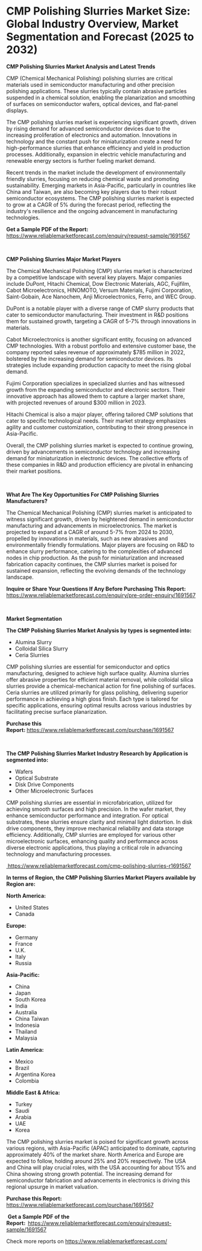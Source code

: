 <p><h1>CMP Polishing Slurries Market Size: Global Industry Overview, Market Segmentation and Forecast (2025 to 2032)</h1></p><p><strong>CMP Polishing Slurries Market Analysis and Latest Trends</strong></p>
<p><p>CMP (Chemical Mechanical Polishing) polishing slurries are critical materials used in semiconductor manufacturing and other precision polishing applications. These slurries typically contain abrasive particles suspended in a chemical solution, enabling the planarization and smoothing of surfaces on semiconductor wafers, optical devices, and flat-panel displays. </p><p>The CMP polishing slurries market is experiencing significant growth, driven by rising demand for advanced semiconductor devices due to the increasing proliferation of electronics and automation. Innovations in technology and the constant push for miniaturization create a need for high-performance slurries that enhance efficiency and yield in production processes. Additionally, expansion in electric vehicle manufacturing and renewable energy sectors is further fueling market demand.</p><p>Recent trends in the market include the development of environmentally friendly slurries, focusing on reducing chemical waste and promoting sustainability. Emerging markets in Asia-Pacific, particularly in countries like China and Taiwan, are also becoming key players due to their robust semiconductor ecosystems. The CMP polishing slurries market is expected to grow at a CAGR of 5% during the forecast period, reflecting the industry's resilience and the ongoing advancement in manufacturing technologies.</p></p>
<p><strong>Get a Sample PDF of the Report:&nbsp;</strong> <a href="https://www.reliablemarketforecast.com/enquiry/request-sample/1691567?utm_campaign=1674&utm_medium=2&utm_source=Github&utm_content=ia&utm_term=07012025&utm_id=cmp-polishing-slurries">https://www.reliablemarketforecast.com/enquiry/request-sample/1691567</a></p>
<p>&nbsp;</p>
<p><strong>CMP Polishing Slurries Major Market Players</strong></p>
<p><p>The Chemical Mechanical Polishing (CMP) slurries market is characterized by a competitive landscape with several key players. Major companies include DuPont, Hitachi Chemical, Dow Electronic Materials, AGC, Fujifilm, Cabot Microelectronics, HINOMOTO, Versum Materials, Fujimi Corporation, Saint-Gobain, Ace Nanochem, Anji Microelectronics, Ferro, and WEC Group.</p><p>DuPont is a notable player with a diverse range of CMP slurry products that cater to semiconductor manufacturing. Their investment in R&D positions them for sustained growth, targeting a CAGR of 5-7% through innovations in materials.</p><p>Cabot Microelectronics is another significant entity, focusing on advanced CMP technologies. With a robust portfolio and extensive customer base, the company reported sales revenue of approximately $785 million in 2022, bolstered by the increasing demand for semiconductor devices. Its strategies include expanding production capacity to meet the rising global demand.</p><p>Fujimi Corporation specializes in specialized slurries and has witnessed growth from the expanding semiconductor and electronic sectors. Their innovative approach has allowed them to capture a larger market share, with projected revenues of around $300 million in 2023.</p><p>Hitachi Chemical is also a major player, offering tailored CMP solutions that cater to specific technological needs. Their market strategy emphasizes agility and customer customization, contributing to their strong presence in Asia-Pacific.</p><p>Overall, the CMP polishing slurries market is expected to continue growing, driven by advancements in semiconductor technology and increasing demand for miniaturization in electronic devices. The collective efforts of these companies in R&D and production efficiency are pivotal in enhancing their market positions.</p></p>
<p>&nbsp;</p>
<p><strong>What Are The Key Opportunities For CMP Polishing Slurries Manufacturers?</strong></p>
<p><p>The Chemical Mechanical Polishing (CMP) slurries market is anticipated to witness significant growth, driven by heightened demand in semiconductor manufacturing and advancements in microelectronics. The market is projected to expand at a CAGR of around 5-7% from 2024 to 2030, propelled by innovations in materials, such as new abrasives and environmentally friendly formulations. Major players are focusing on R&D to enhance slurry performance, catering to the complexities of advanced nodes in chip production. As the push for miniaturization and increased fabrication capacity continues, the CMP slurries market is poised for sustained expansion, reflecting the evolving demands of the technology landscape.</p></p>
<p><strong>Inquire or Share Your Questions If Any Before Purchasing This Report:</strong> <a href="https://www.reliablemarketforecast.com/enquiry/pre-order-enquiry/1691567?utm_campaign=1674&utm_medium=2&utm_source=Github&utm_content=ia&utm_term=07012025&utm_id=cmp-polishing-slurries">https://www.reliablemarketforecast.com/enquiry/pre-order-enquiry/1691567</a></p>
<p>&nbsp;</p>
<p><strong>Market Segmentation</strong></p>
<p><strong>The CMP Polishing Slurries Market Analysis by types is segmented into:</strong></p>
<p><ul><li>Alumina Slurry</li><li>Colloidal Silica Slurry</li><li>Ceria Slurries</li></ul></p>
<p><p>CMP polishing slurries are essential for semiconductor and optics manufacturing, designed to achieve high surface quality. Alumina slurries offer abrasive properties for efficient material removal, while colloidal silica slurries provide a chemical-mechanical action for fine polishing of surfaces. Ceria slurries are utilized primarily for glass polishing, delivering superior performance in achieving a high gloss finish. Each type is tailored for specific applications, ensuring optimal results across various industries by facilitating precise surface planarization.</p></p>
<p><strong>Purchase this Report:&nbsp;</strong><a href="https://www.reliablemarketforecast.com/purchase/1691567?utm_campaign=1674&utm_medium=2&utm_source=Github&utm_content=ia&utm_term=07012025&utm_id=cmp-polishing-slurries">https://www.reliablemarketforecast.com/purchase/1691567</a></p>
<p>&nbsp;</p>
<p><strong>The CMP Polishing Slurries Market Industry Research by Application is segmented into:</strong></p>
<p><ul><li>Wafers</li><li>Optical Substrate</li><li>Disk Drive Components</li><li>Other Microelectronic Surfaces</li></ul></p>
<p><p>CMP polishing slurries are essential in microfabrication, utilized for achieving smooth surfaces and high precision. In the wafer market, they enhance semiconductor performance and integration. For optical substrates, these slurries ensure clarity and minimal light distortion. In disk drive components, they improve mechanical reliability and data storage efficiency. Additionally, CMP slurries are employed for various other microelectronic surfaces, enhancing quality and performance across diverse electronic applications, thus playing a critical role in advancing technology and manufacturing processes.</p></p>
<p><a href="https://www.reliablemarketforecast.com/cmp-polishing-slurries-r1691567?utm_campaign=1674&utm_medium=2&utm_source=Github&utm_content=ia&utm_term=07012025&utm_id=cmp-polishing-slurries">&nbsp;https://www.reliablemarketforecast.com/cmp-polishing-slurries-r1691567</a></p>
<p><strong>In terms of Region, the CMP Polishing Slurries Market Players available by Region are:</strong></p>
<p>
    <p> <strong> North America: </strong>
        <ul>
            <li>United States</li>
            <li>Canada</li>
        </ul>
        </p> 
    <p> <strong> Europe: </strong>
        <ul>
            <li>Germany</li>
            <li>France</li>
            <li>U.K.</li>
            <li>Italy</li>
            <li>Russia</li>
        </ul>
        </p> 
    <p> <strong> Asia-Pacific: </strong>
        <ul>
            <li>China</li>
            <li>Japan</li>
            <li>South Korea</li>
            <li>India</li>
            <li>Australia</li>
            <li>China Taiwan</li>
            <li>Indonesia</li>
            <li>Thailand</li>
            <li>Malaysia</li>
        </ul>
        </p> 
    <p> <strong> Latin America: </strong>
        <ul>
            <li>Mexico</li>
            <li>Brazil</li>
            <li>Argentina Korea</li>
            <li>Colombia</li>
        </ul>
        </p> 
    <p> <strong> Middle East & Africa: </strong>
        <ul>
            <li>Turkey</li>
            <li>Saudi</li>
            <li>Arabia</li>
            <li>UAE</li>
            <li>Korea</li>
        </ul>
    </p>
    </p>
<p><p>The CMP polishing slurries market is poised for significant growth across various regions, with Asia-Pacific (APAC) anticipated to dominate, capturing approximately 40% of the market share. North America and Europe are expected to follow, holding around 25% and 20% respectively. The USA and China will play crucial roles, with the USA accounting for about 15% and China showing strong growth potential. The increasing demand for semiconductor fabrication and advancements in electronics is driving this regional upsurge in market valuation.</p></p>
<p><strong>Purchase this Report: </strong><a href="https://www.reliablemarketforecast.com/purchase/1691567?utm_campaign=1674&utm_medium=2&utm_source=Github&utm_content=ia&utm_term=07012025&utm_id=cmp-polishing-slurries">https://www.reliablemarketforecast.com/purchase/1691567</a></p>
<p>&nbsp;<strong>Get a Sample PDF of the Report:&nbsp;&nbsp;</strong><a href="https://www.reliablemarketforecast.com/enquiry/request-sample/1691567?utm_campaign=1674&utm_medium=2&utm_source=Github&utm_content=ia&utm_term=07012025&utm_id=cmp-polishing-slurries">https://www.reliablemarketforecast.com/enquiry/request-sample/1691567</a></p>
<p><strong></strong></p>
<p>Check more reports on <a href="https://www.reliablemarketforecast.com/?utm_campaign=1674&utm_medium=2&utm_source=Github&utm_content=ia&utm_term=07012025&utm_id=cmp-polishing-slurries">https://www.reliablemarketforecast.com/</a></p>